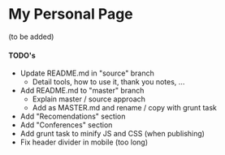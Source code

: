 # My Personal Page

(to be added)

#### TODO's

* Update README.md in "source" branch
  * Detail tools, how to use it, thank you notes, ...
* Add README.md to "master" branch
  * Explain master / source approach
  * Add as MASTER.md and rename / copy with grunt task      
* Add "Recomendations" section
* Add "Conferences" section
* Add grunt task to minify JS and CSS (when publishing)
* Fix header divider in mobile (too long)


